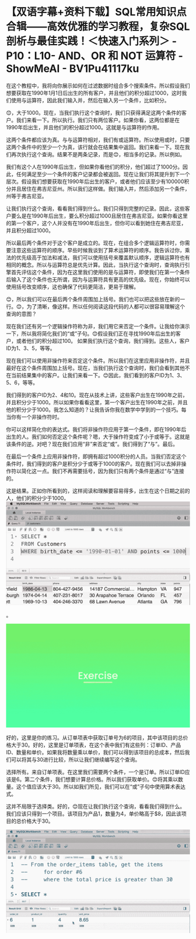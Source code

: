 # 【双语字幕+资料下载】SQL常用知识点合辑——高效优雅的学习教程，复杂SQL剖析与最佳实践！＜快速入门系列＞ - P10：L10- AND、OR 和 NOT 运算符 - ShowMeAI - BV1Pu41117ku

在这个教程中，我将向你展示如何在过滤数据时组合多个搜索条件。所以假设我们想要获取在1990年1月1日后出生的所有客户，并且他们的积分超过1000，这时我们使用与运算符，因此我们输入并，然后在输入另一个条件，比如积分。

😊，大于1000。现在，当我们执行这个查询时，我们只获得满足这两个条件的客户。我们来看一下。所以执行。我们只有两位客户。如果你看，这两位都是在1990年后出生，并且他们的积分超过1000。这就是与运算符的作用。

这两个条件都应该为真。与与运算符相对，我们有或运算符。所以使用或时，只要这两个条件中的至少一个为真，该行就会在结果集中返回。我们来看一下。现在我们再次执行这个查询。结果不是两条记录，而是😊，相当多的记录。所以例如。

我们有这个人在1990年后出生，但如果你看他们的积分，他们超过了1000分。因此，任何满足至少一个条件的客户记录都会被返回。现在让我们将其提升到下一个层次。假设我们想要获取在1990年后出生的客户，或者他们应该至少有100000积分并且居住在弗吉尼亚州。所以我们这样做。我们输入并，然后添加另一个条件，州等于弗吉尼亚。

让我们执行这个查询，看看我们得到什么。我们只得到完整的记录。因此，这些客户要么是在1990年后出生，要么积分超过1000且居住在弗吉尼亚。如果你看这里的第一个客户，这个人并没有在1990年后出生，但你可以看到她住在弗吉尼亚，并且积分超过1000。

所以最后两个条件对于这个客户是成立的。现在，在组合多个逻辑运算符时，你需要注意这些运算符的顺序。早些时候我谈到了算术运算符的顺序。我告诉过你，乘法的优先级高于加法和减法，我们可以使用括号来覆盖默认顺序，逻辑运算符也有相同的概念。所以与运算符总是优先计算。因此，当执行这个查询时，查询执行引擎首先评估这个条件，因为在这里我们使用的是与运算符，即使我们在第一个条件后输入了这个条件也无所谓，因为与运算符具有更高的优先级。现在，你始终可以使用括号改变顺序，这也确保了代码更简洁，更易于理解。

😊，所以我们可以在最后两个条件周围加上括号。我们也可以把这些放在新的一行。😊，为了清晰，像这样。所以任何阅读这段代码的人都可以很容易理解这个查询的意图？

现在我们还有另一个逻辑操作符称为非，我们用它来否定一个条件。让我给你演示一下，所以我将简化我们的“或”子句。😊假设我们正在寻找1990年后出生的客户，或者他们的积分超过100。 如果我们执行这个查询，我们得到。这些人，客户ID为1、3、5，等等。

现在我们可以使用非操作符来否定这个条件。所以我们在这里应用非操作符，并且最好在这个条件周围加上括号。现在，当我们执行这个查询时，我们会看到其他不在当前结果集中的客户。让我们来看一下。😊因此，我们看到的客户ID为1、3、5、6，等等。

我们得到的客户ID为2、4和10。现在从技术上讲，这些客户出生在1990年之前，并且积分少于1000。所以如果你看看这里，第一个客户出生在1990年之前，并且他的积分少于1000。我怎么知道的？让我告诉你我在数学中学到的一个技巧。每当你有一个非操作符时。

你可以这样简化你的表达式。我们将非操作符应用于第一个条件，即在1990年后出生的人。我们如何否定这个条件呢？嗯，大于操作符变成了小于或等于。这就是该条件的逆。对吧？现在我们应用“非”来否定“或”。我们得到了“与”。最后。

在最后一个条件上应用非操作符，即拥有超过1000积分的人员。当我们否定这个条件时，我们得到的客户是积分少于或等于1000的客户。现在我们可以去掉非操作符以简化这一点。我们不再需要括号，因为我们只有两个条件是通过“与”连接的。

这是结果。正如你所看到的，这样阅读和理解要容易得多，出生在这个日期之前的人，他们的积分少于1000。![](img/13b5d6507d3427a9bc38b390177c87ae_1.png)

。

![](img/13b5d6507d3427a9bc38b390177c87ae_3.png)

好的，这里是你的练习。从订单项表中获取订单号为6的项目，其中该项目的总价格大于30。好的，这里是订单项表，在这个表中我们有这些列：订单ID、产品ID、数量和单价。如果我将数量乘以单价，我们可以得到该项目的总成本，然后我们可以将其与30进行比较，所以让我们继续编写这个查询。

选择所有。来自订单项表。在这里我们需要两个条件，一个是订单。所以订单ID应该是6。第二个条件，我们想要计算总价格。所以我们获取单价。😊将其乘以数量。这个值应该大于30。所以如我们所见，我们可以在“或”子句中使用算术表达式。

这并不局限于选择类。好的，😊现在让我们执行这个查询，看看我们得到什么。我们应该只得到一个项目。该项目为产品1，数量为4，单价略高于$8，因此该项目的总价格大于30。

![](img/13b5d6507d3427a9bc38b390177c87ae_5.png)

